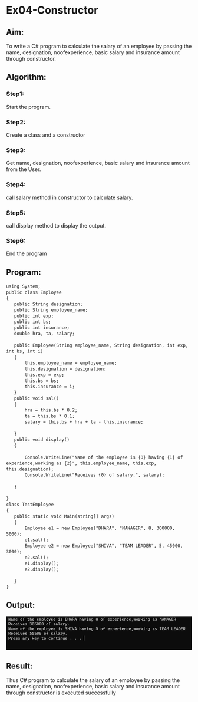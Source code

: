 # Ex04-Constructor
## Aim:
 To write a C# program to calculate the salary of an employee by passing the name, designation, noofexperience, basic salary and insurance amount through constructor.
 
## Algorithm:
### Step1:
Start the program.

### Step2:
Create a class and a constructor

### Step3:
Get name, designation, noofexperience, basic salary and insurance amount from the User.

### Step4:
call salary method in constructor to calculate salary.

### Step5:
call display method to display the output.

### Step6:
End the program
 
 
 
 ## Program:
 ```
 using System;
public class Employee
{
    public String designation;
    public String employee_name;
    public int exp;
    public int bs;
    public int insurance;
    double hra, ta, salary;

    public Employee(String employee_name, String designation, int exp, int bs, int i)
    {
        this.employee_name = employee_name;
        this.designation = designation;
        this.exp = exp;
        this.bs = bs;
        this.insurance = i;
    }
    public void sal()
    {
        hra = this.bs * 0.2;
        ta = this.bs * 0.1;
        salary = this.bs + hra + ta - this.insurance;

    }
    public void display()
    {

        Console.WriteLine("Name of the employee is {0} having {1} of experience,working as {2}", this.employee_name, this.exp, this.designation);
        Console.WriteLine("Receives {0} of salary.", salary);

    }

}
class TestEmployee
{
    public static void Main(string[] args)
    {
        Employee e1 = new Employee("DHARA", "MANAGER", 8, 300000, 5000);
        e1.sal();
        Employee e2 = new Employee("SHIVA", "TEAM LEADER", 5, 45000, 3000);
        e2.sal();
        e1.display();
        e2.display();

    }
}
```
 
 ## Output:
 ![o](1.png)
 
 ## Result:
Thus C# program to calculate the salary of an employee by passing the name, designation, noofexperience, basic salary and insurance amount through constructor is executed successfully
